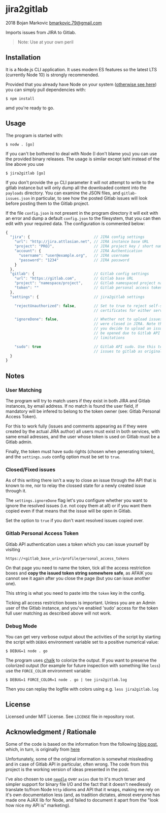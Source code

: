 # jira2gitlab

2018 Bojan Markovic
<bmarkovic.79@gmail.com>

Imports issues from JIRA to Gitlab.

> Note: Use at your own peril

## Installation

It is a Node.js CLI application. It uses modern ES features so the latest LTS
(currently Node 10) is strongly recommended.

Provided that you already have Node on your system
([otherwise see here](https://nodejs.org/en/download/package-manager/))
you can simply pull dependencies with:

    $ npm install

amd you're ready to go.

## Usage

The program is started with:

    $ nodw . [go]

If you can't be bothered to deal with Node (I don't blame you) you can use the
provided binary releases. The usage is similar except taht instead of the line
above you use

    $ jira2gitlab [go]

If you don't provide the `go` CLI parameter it will not attempt to write to the
gitlab instance but will only dump all the downloaded content into the
`payloads` directory. You can examine the JSON files, and `gitlab-issues.json`
in particular, to see how the posted Gitlab issues will look before posting
them to the Gitlab project.

If the file `config.json` is not present in the program directory it will exit
with an error and dump a default `config.json` to the filesystem, that you can
then edit with your required data. The configuration is commented below:

```javascript
{
  "jira": {                             // JIRA config settings
    "url": "http://jira.attlasian.net", // JIRA instance base URL
    "project": "PROJ",                  // JIRA project key / short name
    "account": {                        // JIRA Authentication
      "username": "user@example.org",   // JIRA username
      "password": "1234"                // JIRA password
    }
  },
  "gitlab": {                           // Gitlab config settings
    "url": "https://gitlab.com",        // Gitlab base URL
    "project": "namespace/project",     // Gitlab namespaced project name
    "token": ""                         // Gitlab personal access token
  },
  "settings": {                         // jira2gitlab settings

    "rejectUnauthorized": false,        // Set to true to reject self-signed
                                        // certificates for either service

    "ignoreDone": false,                // Whether not to upload issues that
                                        // were closed in JIRA. Note that if
                                        // you decide to upload an issue it will
                                        // be opened due to Gitlab API
                                        // limitations

    "sudo": true                        // Gitlab API sudo. Use this to post
                                        // issues to gitlab as original authors
  }
}
```

## Notes

### User Matching

The program will try to match users if they exist in both JIRA and Gitlab
instances, by email address. If no match is found the user field, if mandatory
will be infered to belong to the token owner (see: Gitlab Personal Access
Token).

For this to work fully (issues and comments appearing as if they were created
by the actual JIRA author) all users must exist in both services, with same
email adresses, and the user whose token is used on Gitlab must be a Gitlab
admin.

Finally, the token must have sudo rights (chosen when generating token), and
the `settings.sudo` config option must be set to `true`.

### Closed/Fixed issues

As of this writing there isn't a way to close an issue through the API that is
known to me, nor to relay the clossed state for a newly created issue through
it.

The `settings.ignoreDone` flag let's you configure whether you want to ignore
the resolved issues (i.e. not copy them at all) or if you want them copied even
if that means that the issue will be open in Gitlab.

Set the option to `true` if you don't want resolved issues copied over.

### Gitlab Personal Access Token

Gitlab API authentication uses a token which you can issue yourself by visiting

    https://<gitlab_base_uri>/profile/personal_access_tokens

On that page you need to name the token, tick all the access restriction boxes
and **copy the issued token string somewhere safe**, as AFAIK you cannot see it
again after you close the page (but you can issue another one).

This string is what you need to paste into the `token` key in the config.

Ticking all access restriction boxes is important. Unless you are an Admin user
of the Gitlab instance, and you've enabled 'sudo' access for the token full user
matching as described above will not work.

### Debug Mode

You can get very verbose output about the activities of the script by starting
the script with `DEBUG` environment variable set to a positive numerical value:

    $ DEBUG=1 node . go

The program uses [chalk](https://github.com/chalk/chalk) to colorize the output.
If you want to preserve the colorized output (for example for future inspection
with something like `less`) use the `FORCE_COLOR` environment variable:

    $ DEBUG=1 FORCE_COLOR=1 node . go | tee jira2gitlab.log

Then you can replay the logfile with colors using e.g. `less jira2gitlab.log`

## License

Licensed under MIT License. See `LICENSE` file in repository root.

## Acknowledgment / Rationale

Some of the code is based on the information from the following
[blog post](https://about.gitlab.com/2017/08/21/migrating-your-jira-issues-into-gitlab/),
which, in turn, is originally from
[here](https://medium.com/linagora-engineering/gitlab-rivals-winter-is-here-584eacf1fe9a)

Unfortunately, some of the original information is somewhat missleading and in
case of Gitlab API in particular, often wrong. The code from this project is
the working version of ideas presented in the post.

I've also chosen to use [`needle`](https://github.com/tomas/needle) over
`axios` due to it's much terser and simpler support for binary file I/O and the
fact that it doesn't needlessly translate to/from Node `http` idioms and API
that it wraps, making me rely on it's own documentation less (and, as tradition
dictates, almost everyone has made one AJAX lib for Node, and failed to
document it apart from the "look how nice my API is" marketing).
